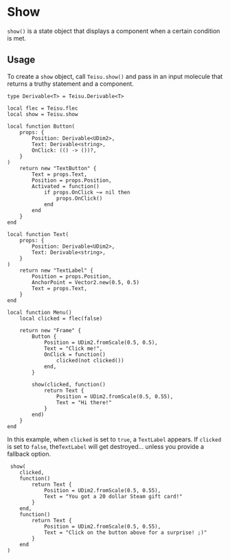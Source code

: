 # Show

`show()` is a state object that displays a component when a certain condition is met.


## Usage

To create a `show` object, call `Teisu.show()` and pass in an input molecule that returns a truthy statement and a component.

```luau {49-54}
type Derivable<T> = Teisu.Derivable<T>

local flec = Teisu.flec
local show = Teisu.show

local function Button(
    props: {
        Position: Derivable<UDim2>,
        Text: Derivable<string>,
        OnClick: (() -> ())?,
    }
)
    return new "TextButton" {
        Text = props.Text,
        Position = props.Position,
        Activated = function()
            if props.OnClick ~= nil then
                props.OnClick()
            end
        end
    }
end

local function Text(
    props: {
        Position: Derivable<UDim2>,
        Text: Derivable<string>,
    }
)
    return new "TextLabel" {
        Position = props.Position,
        AnchorPoint = Vector2.new(0.5, 0.5)
        Text = props.Text,
    }
end

local function Menu()
    local clicked = flec(false)

    return new "Frame" {
        Button {
            Position = UDim2.fromScale(0.5, 0.5),
            Text = "Click me!",
            OnClick = function()
                clicked(not clicked())
            end,
        }

        show(clicked, function()
            return Text {
                Position = UDim2.fromScale(0.5, 0.55),
                Text = "Hi there!"
            }
        end)
    }
end
```

In this example, when `clicked` is set to `true`, a `TextLabel` appears. If `clicked` is set to `false`, the`TextLabel` will get destroyed... unless you provide a fallback option.

```luau {9-14}
 show(
    clicked, 
    function()
        return Text {
            Position = UDim2.fromScale(0.5, 0.55),
            Text = "You got a 20 dollar Steam gift card!"
        }
    end,
    function()
        return Text {
            Position = UDim2.fromScale(0.5, 0.55),
            Text = "Click on the button above for a surprise! ;)"
        }
    end
)
```
